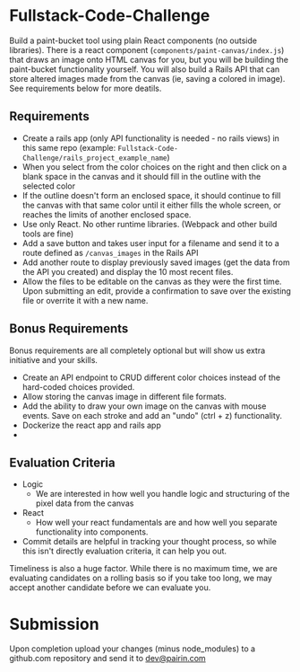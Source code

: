 # Fullstack-Code-Challenge

Build a paint-bucket tool using plain React components (no outside libraries).  There is a react component (`components/paint-canvas/index.js`) that draws an image onto HTML canvas for you, but you will be building the paint-bucket functionality yourself. You will also build a Rails API that can store altered images made from the canvas (ie, saving a colored in image).  See requirements below for more deatils.

## Requirements
 - Create a rails app (only API functionality is needed - no rails views) in this same repo (example: `Fullstack-Code-Challenge/rails_project_example_name`)
 - When you select from the color choices on the right and then click on a blank space in the canvas and it should fill in the outline with the selected color
 - If the outline doesn't form an enclosed space, it should continue to fill the canvas with that same color until it either fills the whole screen, or reaches the limits of another enclosed space.
 - Use only React. No other runtime libraries. (Webpack and other build tools are fine)
 - Add a save button and takes user input for a filename and send it to a route defined as `/canvas_images` in the Rails API
 - Add another route to display previously saved images (get the data from the API you created) and display the 10 most recent files.
 - Allow the files to be editable on the canvas as they were the first time.  Upon submitting an edit, provide a confirmation to save over the existing file or overrite it with a new name.

## Bonus Requirements
Bonus requirements are all completely optional but will show us extra initiative and your skills.

 - Create an API endpoint to CRUD different color choices instead of the hard-coded choices provided.
 - Allow storing the canvas image in different file formats.
 - Add the ability to draw your own image on the canvas with mouse events. Save on each stroke and add an "undo" (ctrl + z) functionality.
 - Dockerize the react app and rails app
 - 

## Evaluation Criteria
 - Logic
   - We are interested in how well you handle logic and structuring of the pixel data from the canvas
 - React
   - How well your react fundamentals are and how well you separate functionality into components.
 - Commit details are helpful in tracking your thought process, so while this isn't directly evaluation criteria, it can help you out.

Timeliness is also a huge factor. While there is no maximum time, we are evaluating candidates on a rolling basis so if you take too long, we may accept another candidate before we can evaluate you.

# Submission
Upon completion upload your changes (minus node_modules) to a github.com repository and send it to [dev@pairin.com](mailto:dev@pairin.com?Subject=Fullstack%20Code%20Challenge)
